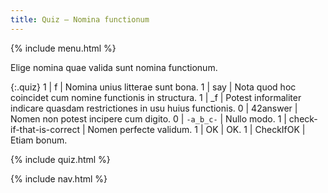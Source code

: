 ```yaml
---
title: Quiz — Nomina functionum
---
```


{% include menu.html %}

Elige nomina quae valida sunt nomina functionum.

{:.quiz}
1 | f | Nomina unius litterae sunt bona.
1 | say | Nota quod hoc coincidet cum nomine functionis in structura.
1 | _f | Potest informaliter indicare quasdam restrictiones in usu huius functionis.
0 | 42answer | Nomen non potest incipere cum digito.
0 | `-a_b_c-` | Nullo modo.
1 | check-if-that-is-correct | Nomen perfecte validum.
1 | OK | OK.
1 | CheckIfOK | Etiam bonum.

{% include quiz.html %}

{% include nav.html %}